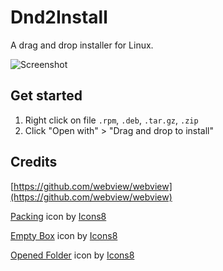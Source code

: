 # Dnd2Install

A drag and drop installer for Linux.

<image src="screenshot.png" alt="Screenshot" />

## Get started

1. Right click on file `.rpm`, `.deb`, `.tar.gz`, `.zip`
2. Click "Open with" > "Drag and drop to install"

## Credits

[https://github.com/webview/webview](https://github.com/webview/webview)

<a  href="https://icons8.com/icon/kTr9DhKidICy/packing">Packing</a> icon by <a href="https://icons8.com">Icons8</a>

<a  href="https://icons8.com/icon/gGQqaCyJ5Auh/empty-box">Empty Box</a> icon by <a href="https://icons8.com">Icons8</a>

<a  href="https://icons8.com/icon/SauwBNNErOqo/opened-folder">Opened Folder</a> icon by <a href="https://icons8.com">Icons8</a>
